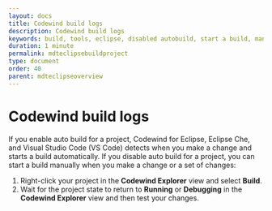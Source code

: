 ```yaml
---
layout: docs
title: Codewind build logs
description: Codewind build logs
keywords: build, tools, eclipse, disabled autobuild, start a build, manually build
duration: 1 minute
permalink: mdteclipsebuildproject
type: document
order: 40
parent: mdteclipseoverview
---
```


# Codewind build logs

If you enable auto build for a project, Codewind for Eclipse, Eclipse Che, and Visual Studio Code (VS Code) detects when you make a change and starts a build automatically. If you disable auto build for a project, you can start a build manually when you make a change or a set of changes:

1. Right-click your project in the **Codewind Explorer** view and select **Build**.
2. Wait for the project state to return to **Running** or **Debugging** in the **Codewind Explorer** view and then test your changes.